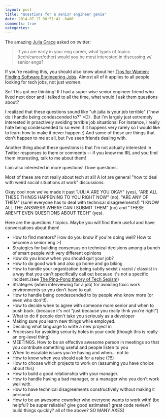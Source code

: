 ```yaml
---
layout: post
title: "Questions for a senior engineer genie"
date: 2014-07-17 08:51:41 -0400
comments: true
categories: 
---
```


The amazing [Julia Grace](https://twitter.com/jewelia) asked on
twitter:

> If you are early in your eng career, what types of topics
> (tech/career/other) would you be most interested in discussing w/
> senior engs?

If you're reading this, you should also know about her
[Tips for Women: Finding Software Engineering Jobs](https://docs.google.com/document/d/1aFOWFfIjQkBLlEsfmwttqmG-vB-FmWn39I1y6Kz9whM/edit).
Almost all of it applies to all people looking for tech jobs, not just
women.

So! This got me thinking! If I had a super wise senior engineer friend
who lived next door and I talked to all the time, what would I ask
them questions about?

I realized that these questions sound like "uh julia is your job
terrible" ("how do I handle being condescended to?" =D) . But I'm
largely just extremely interested in proactively avoiding terrible job
situations! For instance, I really hate being condescended to so even
if it happens very rarely so I would like to learn how to make it
never happen :) And some of these are things that don't happen to me
at all, but I've seen friends dealing with.

Another thing about these questions is that I'm not actually
interested in Twitter responses to them or comments -- if you know me
IRL and you find them interesting, talk to me about them!

I am also interested in more questions! I love questions.

Most of these are not really about tech at all! A lot are general "how
to deal with weird social situations at work" discussions.

Okay cool now we've made it past "JULIA ARE YOU OKAY" (yes), "ARE ALL
THESE THINGS HAPPENING TO YOU RIGHT NOW" (no), "ARE ANY OF THEM"
(sure! everyone has to deal with technical disagreements!) "I KNOW ALL
THE ANSWERS WHERE CAN I SUBMIT THEM" (no) and "THESE AREN'T EVEN
QUESTIONS ABOUT TECH" (yes).

Here are the questions / topics. Maybe you will find them useful and
have conversations about them!

* How to find mentors? How do you know if you're doing well? How to
  become a senior eng :-)
* Strategies for building consensus on technical decisions among a
  bunch of smart people with very different opinions
* How do you know when you should quit your job?
* How to do good work and also go home and go biking
* How to handle your organization being subtly sexist / racist /
  classist in a way that you can't specifically call out because it's
  not a specific incident.(see
  [The Ping-Pong theory of Tech Sexism](https://medium.com/matter/the-ping-pong-theory-of-tech-world-sexism-c2053c10c06c))
* Strategies (when interviewing for a job) for avoiding toxic work
  environments so you don't have to quit
* How to handle being condescended to by people who know more (or even
  who don't!).
* How to decide when to agree with someone more senior and when to
  push back. (because it's not "just because you really thnk you're
  right")
* What to do if people don't take you seriously as a developer
* Making sure you learn new things while employed.
* Deciding what language to write a new project in
* Processes for avoiding security holes in your code (though this is
  really an org-level thing)
* MEETINGS. How to be an effective awesome person in meetings so that
  you contribute something useful and people listen to you
* When to escalate issues you're having and when... not to
* How to know when you should ask for a raise (?!!)
* How to choose which projects to work on (assuming you have choice
  about this)
* How to build a good relationship with your manager.
* How to handle having a bad manager, or a manager who you don't work
  well with.
* How to have technical disagreements constructively without making it
  personal
* How to be an awesome coworker who everyone wants to work with! (be
  helpful? be super reliable? give good estimates? great code review?
  build things quickly? all of the above? SO MANY AXES)
